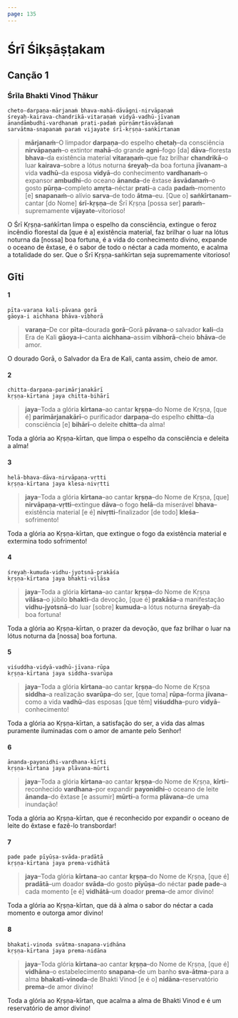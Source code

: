 ```yaml
---
page: 135
---
```


# Śrī Śikṣāṣṭakam

## Canção 1

### Śrīla Bhakti Vinod Ṭhākur

    cheto-darpaṇa-mārjanaṁ bhava-mahā-dāvāgni-nirvāpaṇaṁ
    śreyaḥ-kairava-chandrikā-vitaraṇaṁ vidyā-vadhū-jīvanam
    ānandāmbudhi-vardhanaṁ prati-padaṁ pūrṇāmṛtāsvādanaṁ
    sarvātma-snapanaṁ paraṁ vijayate śrī-kṛṣṇa-saṅkīrtanam

> **mārjanaṁ**–O limpador **darpaṇa**–do espelho **chetaḥ**–da consciência **nirvāpaṇaṁ**–o extintor **mahā**–do grande **agni**–fogo [da] **dāva**–floresta **bhava**–da existência material **vitaraṇaṁ**–que faz brilhar **chandrikā**–o luar **kairava**–sobre a lótus noturna **śreyaḥ**–da boa fortuna **jīvanam**–a vida **vadhū**–da esposa **vidyā**–do conhecimento **vardhanaṁ**–o expansor **ambudhi**–do oceano **ānanda**–de êxtase **āsvādanaṁ**–o gosto **pūrṇa**–completo **amṛta**–néctar **prati**–a cada **padaṁ**–momento [e] **snapanaṁ**–o alívio **sarva**–de todo **ātma**–eu. [Que o] **saṅkīrtanam**–cantar [do Nome] **śrī-kṛṣṇa**–de Śrī Kṛṣṇa [possa ser] **paraṁ**–supremamente **vijayate**–vitorioso!

O Śrī Kṛṣṇa-saṅkīrtan limpa o espelho da consciência, extingue o feroz incêndio florestal da [que é a] existência material, faz brilhar o luar na lótus noturna da [nossa] boa fortuna, é a vida do conhecimento divino, expande o oceano de êxtase, é o sabor de todo o néctar a cada momento, e acalma a totalidade do ser. Que o Śrī Kṛṣṇa-saṅkīrtan seja supremamente vitorioso!

## Gīti

#### 1

    pīta-varaṇa kali-pāvana gorā
    gāoya-i aichhana bhāva-vibhorā

> **varaṇa**–De cor **pīta**–dourada **gorā**–Gorā **pāvana**–o salvador **kali**–da Era de Kali **gāoya-i**–canta **aichhana**–assim **vibhorā**–cheio **bhāva**–de amor.

O dourado Gorā, o Salvador da Era de Kali, canta assim, cheio de amor.

#### 2

    chitta-darpaṇa-parimārjanakārī
    kṛṣṇa-kīrtana jaya chitta-bihārī

> **jaya**–Toda a glória **kīrtana**–ao cantar **kṛṣṇa**–do Nome de Kṛṣṇa, [que é] **parimārjanakārī**–o purificador **darpaṇa**–do espelho **chitta**–da consciência [e] **bihārī**–o deleite **chitta**–da alma!

Toda a glória ao Kṛṣṇa-kīrtan, que limpa o espelho da consciência e deleita a alma!

#### 3

    helā-bhava-dāva-nirvāpaṇa-vṛtti
    kṛṣṇa-kīrtana jaya klesa-nivṛtti

> **jaya**–Toda a glória **kīrtana**–ao cantar **kṛṣṇa**–do Nome de Kṛṣṇa, [que] **nirvāpaṇa-vṛtti**–extingue **dāva**–o fogo **helā**–da miserável **bhava**–existência material [e é] **nivṛtti**–finalizador [de todo] **kleśa**–sofrimento!

Toda a glória ao Kṛṣṇa-kīrtan, que extingue o fogo da existência material e extermina todo sofrimento!

#### 4

    śreyaḥ-kumuda-vidhu-jyotsnā-prakāśa
    kṛṣṇa-kīrtana jaya bhakti-vilāsa

> **jaya**–Toda a glória **kīrtana**–ao cantar **kṛṣṇa**–do Nome de Kṛṣṇa **vilāsa**–o júbilo **bhakti**–da devoção, [que é] **prakāśa**–a manifestação **vidhu-jyotsnā**–do luar [sobre] **kumuda**–a lótus noturna **śreyaḥ**–da boa fortuna!

Toda a glória ao Kṛṣṇa-kīrtan, o prazer da devoção, que faz brilhar o luar na lótus noturna da [nossa] boa fortuna.

#### 5

    viśuddha-vidyā-vadhū-jīvana-rūpa
    kṛṣṇa-kīrtana jaya siddha-svarūpa

> **jaya**–Toda a glória **kīrtana**–ao cantar **kṛṣṇa**–do Nome de Kṛṣṇa **siddha**–a realização **svarūpa**–do ser, [que toma] **rūpa**–forma **jīvana**–como a vida **vadhū**–das esposas [que têm] **viśuddha**–puro **vidyā**–conhecimento!

Toda a glória ao Kṛṣṇa-kīrtan, a satisfação do ser, a vida das almas puramente iluminadas com o amor de amante pelo Senhor!

#### 6

    ānanda-payonidhi-vardhana-kīrti
    kṛṣṇa-kīrtana jaya plāvana-mūrti

> **jaya**–Toda a glória **kīrtana**–ao cantar **kṛṣṇa**–do Nome de Kṛṣṇa, **kīrti**–reconhecido **vardhana**–por expandir **payonidhi**–o oceano de leite **ānanda**–do êxtase [e assumir] **mūrti**–a forma **plāvana**–de uma inundação!

Toda a glória ao Kṛṣṇa-kīrtan, que é reconhecido por expandir o oceano de leite do êxtase e fazê-lo transbordar!

#### 7

    pade pade pīyūṣa-svāda-pradātā
    kṛṣṇa-kīrtana jaya prema-vidhātā

> **jaya**–Toda glória **kīrtana**–ao cantar **kṛṣṇa**–do Nome de Kṛṣṇa, [que é] **pradātā**–um doador **svāda**–do gosto **pīyūṣa**–do néctar **pade pade**–a cada momento [e é] **vidhātā**–um doador **prema**–de amor divino!

Toda a glória ao Kṛṣṇa-kīrtan, que dá à alma o sabor do néctar a cada momento e outorga amor divino!

#### 8

    bhakati-vinoda svātma-snapana-vidhāna
    kṛṣṇa-kīrtana jaya prema-nidāna

> **jaya**–Toda glória **kīrtana**–ao cantar **kṛṣṇa**–do Nome de Kṛṣṇa, [que é] **vidhāna**–o estabelecimento **snapana**–de um banho **sva-ātma**–para a alma **bhakati-vinoda**–de Bhakti Vinod [e é o] **nidāna**–reservatório **prema**–de amor divino!

Toda a glória ao Kṛṣṇa-kīrtan, que acalma a alma de Bhakti Vinod e é um reservatório de amor divino!

